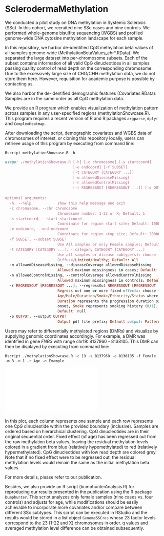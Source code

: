 # SclerodermaMethylation

We conducted a pilot study on DNA methylation in Systemic Sclerosis (SSc). In this cohort, we recruited nine SSc cases and nine controls. We performed whole-genome bisulfite sequencing (WGBS) and profiled genome-wide DNA cytosine methylation landscape for each sample.

In this repository, we harbor de-identified CpG methylation beta values of all samples genome-wide (MethylationBetaValues_chr*.RData). We separated the large dataset into per-chromosome subsets. Each of the subset contains information of all valid CpG dinucleotides in all samples passing quality control of read depth on the corresponding chromosome. Due to the excessively large size of CHG/CHH methylation data, we do not store them here. However, requisition for academic purpose is possible by contacting us.

We also harbor the de-identified demographic features (Covariates.RData). Samples are in the same order as all CpG methylation data.

We provide an R program which enables visualization of methylation pattern across samples in any user-specified regions (methylationShowcase.R). This program requires a recent version of R and R packages `argparse`, `dplyr` and `ComplexHeatmap`.

After downloading the script, demographic covariates and WGBS data of chromosomes of interest, or cloning this repository locally, users can retrieve usage of this program by executing from command line: 

    Rscript methylationShowcase.R -h
```ruby
usage: ./methylationShowcase.R [-h] [-c chromosome] [-s startcoord]
                               [-e endcoord] [-f SUBSET]
                               [-t CATEGORY [CATEGORY ...]]
                               [-m allowedDiseaseMissing]
                               [-n allowedControlMissing]
                               [-r REGRESSOUT [REGRESSOUT ...]] [-o OUTPUT]

optional arguments:
  -h, --help            show this help message and exit
  -c chromosome, --chr chromosome
                        Chromosome number: 1-22 or X; Default: 1
  -s startcoord, --start startcoord
                        Coordinate for region start site; Default: 10000
  -e endcoord, --end endcoord
                        Coordinate for region stop site; Default: 20000
  -f SUBSET, --subset SUBSET
                        Use All samples or only Female samples; Default: All
  -t CATEGORY [CATEGORY ...], --category CATEGORY [CATEGORY ...]
                        Use all samples or disease subtype(s): choose from
                        Diffuse/Limited/Healthy; Default: All
  -m allowedDiseaseMissing, --diseaseCoverage allowedDiseaseMissing
                        Allowed maximum missingness in cases; Default: 0
  -n allowedControlMissing, --controlCoverage allowedControlMissing
                        Allowed maximum missingness in controls; Default: 0
  -r REGRESSOUT [REGRESSOUT ...], --regressOut REGRESSOUT [REGRESSOUT ...]
                        Regress out one or more fixed effects: choose from
                        Age/Male/Duration/Smoke/Ethnicity/Status where
                        Duration represents the progression duration since SSc
                        onset, Smoke represents smoking history (0/1);
                        Default: null
  -o OUTPUT, --output OUTPUT
                        Output pdf file prefix; Default output: Pattern.pdf
 ```

Users may refer to differentially methylated regions (DMRs) and visualize by supplying genomic coordinates accordingly. For example, a DMR was identified in gene *FNB3* with range chr19: 8137960 - 8138105. This DMR can then be displayed by executing from command line:

    Rscript ./methylationShowcase.R -c 19 -s 8137960 -e 8138105 -f Female -m 3 -n 1 -r Age -o Example

![ExamplePlot](Example.pdf)

In this plot, each column represents one sample and each row represents one CpG dinucleotide within the provided boundary (inclusive). Samples are ordered based on hierarchical clustering. CpG dinucleotides are in their original sequential order. Fixed effect (of age) has been regressed out from the raw methylation beta values, leaving the residual methylation levels colored in a gradient from blue (relatively hypomethylated) to red (relatively hypermethylated). CpG dinucleotides with low read depth are colored grey. Note that if no fixed effect were to be regressed out, the residual methylation levels would remain the same as the initial methylation beta values.

For more details, please refer to our publication.

Besides, we also provide an R script (bumphunterAnalysis.R) for reproducing our results presented in the publication using the R package `bumphunter`. This script analyzes only female samples (nine cases vs. four controls) and adjusts for age, while modifications should be easily achievable to incorporate more covariates and/or compare between different SSc subtypes. This script can be executed in RStudio and the results would be stored in a list object `GenomeSSCres` whose 23 factor levels correspond to the 23 (1-22 and X) chromosomes in order. q values and averaged methylation level difference can be obtained subsequently.
